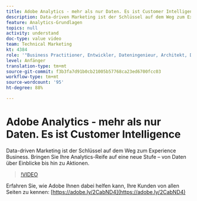 ```yaml
---
title: Adobe Analytics - mehr als nur Daten. Es ist Customer Intelligence
description: Data-driven Marketing ist der Schlüssel auf dem Weg zum Experience Business. Bringen Sie Ihre Analytics-Reife auf eine neue Stufe – von Daten über Einblicke bis hin zu Aktionen.
feature: Analytics-Grundlagen
topics: null
activity: understand
doc-type: value video
team: Technical Marketing
kt: 4384
role: '"Business Practitioner, Entwickler, Dateningenieur, Architekt, Data Architect, Administrator, Leader"'
level: Anfänger
translation-type: tm+mt
source-git-commit: f3b3fa7d91b0cb21005b57768ca23ed6700fcc03
workflow-type: tm+mt
source-wordcount: '95'
ht-degree: 88%

---
```



# Adobe Analytics - mehr als nur Daten. Es ist Customer Intelligence

Data-driven Marketing ist der Schlüssel auf dem Weg zum Experience Business. Bringen Sie Ihre Analytics-Reife auf eine neue Stufe – von Daten über Einblicke bis hin zu Aktionen.

>[!VIDEO](https://video.tv.adobe.com/v/31502/?quality=12)

Erfahren Sie, wie Adobe Ihnen dabei helfen kann, Ihre Kunden von allen Seiten zu kennen: [https://adobe.ly/2CabND4](https://adobe.ly/2CabND4)
